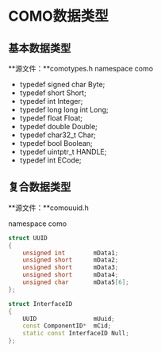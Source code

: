 # COMO数据类型



## 基本数据类型

**源文件：**comotypes.h
namespace como

- typedef signed char     Byte;
- typedef short           Short;
- typedef int             Integer;
- typedef long long int   Long;
- typedef float           Float;
- typedef double          Double;
- typedef char32_t        Char;
- typedef bool            Boolean;
- typedef uintptr_t       HANDLE;
- typedef int             ECode;



## 复合数据类型

**源文件：**comouuid.h

namespace como

```c++
struct UUID
{
    unsigned int        mData1;
    unsigned short      mData2;
    unsigned short      mData3;
    unsigned short      mData4;
    unsigned char       mData5[6];
};

struct InterfaceID
{
    UUID                mUuid;
    const ComponentID*  mCid;
    static const InterfaceID Null;
};
```